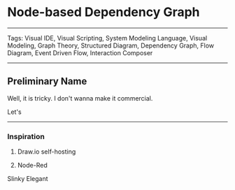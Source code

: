 # Node-based Dependency Graph

---

Tags: Visual IDE, Visual Scripting, System Modeling Language, Visual Modeling, Graph Theory, Structured Diagram, Dependency Graph, Flow Diagram, Event Driven Flow, Interaction Composer

---

## Preliminary Name

Well, it is tricky. I don't wanna make it commercial. 

Let's 













---

### Inspiration

1. Draw.io self-hosting

2. Node-Red 





Slinky Elegant
